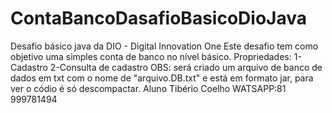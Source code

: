 # ContaBancoDasafioBasicoDioJava
Desafio básico java da DIO - Digital Innovation One
Este desafio tem como objetivo uma simples conta de banco no nível básico.
Propriedades:
1-Cadastro
2-Consulta de cadastro
OBS: será criado um arquivo de banco de dados em txt com o nome de "arquivo.DB.txt" e está em formato jar, para ver o códio é só descompactar. 
Aluno Tibério Coelho
WATSAPP:81 999781494 
